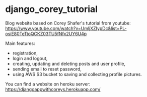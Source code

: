 # django_corey_tutorial

Blog website based on Corey Shafer's tutorial from youtube:
https://www.youtube.com/watch?v=UmljXZIypDc&list=PL-osiE80TeTtoQCKZ03TU5fNfx2UY6U4p

Main features:
- registration,
- login and logout,
- creating, updating and deleting posts and user profile,
- sending email to reset password,
- using AWS S3 bucket to saving and collecting profile pictures.

You can find a website on heroku server:
https://djangoappwithcoreys.herokuapp.com/
